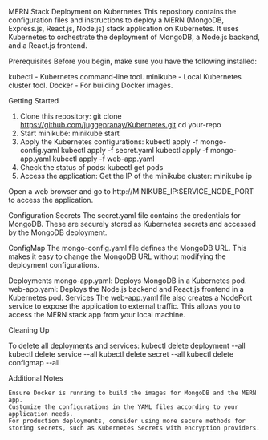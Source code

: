 MERN Stack Deployment on Kubernetes
This repository contains the configuration files and instructions to deploy a MERN (MongoDB, Express.js, React.js, Node.js) stack application on Kubernetes. It uses Kubernetes to orchestrate the deployment of MongoDB, a Node.js backend, and a React.js frontend.

Prerequisites
Before you begin, make sure you have the following installed:

kubectl - Kubernetes command-line tool.
minikube - Local Kubernetes cluster tool.
Docker - For building Docker images.

Getting Started

1. Clone this repository:
    git clone https://github.com/juggepranay/Kubernetes.git
    cd your-repo
2. Start minikube:
    minikube start
3. Apply the Kubernetes configurations:
    kubectl apply -f mongo-config.yaml
    kubectl apply -f secret.yaml
    kubectl apply -f mongo-app.yaml
    kubectl apply -f web-app.yaml
4. Check the status of pods:
    kubectl get pods
5. Access the application:
    Get the IP of the minikube cluster:
    minikube ip

Open a web browser and go to http://MINIKUBE_IP:SERVICE_NODE_PORT to access the application.

Configuration
Secrets
The secret.yaml file contains the credentials for MongoDB. These are securely stored as Kubernetes secrets and accessed by the MongoDB deployment.

ConfigMap
The mongo-config.yaml file defines the MongoDB URL. This makes it easy to change the MongoDB URL without modifying the deployment configurations.

Deployments
mongo-app.yaml: Deploys MongoDB in a Kubernetes pod.
web-app.yaml: Deploys the Node.js backend and React.js frontend in a Kubernetes pod.
Services
The web-app.yaml file also creates a NodePort service to expose the application to external traffic. This allows you to access the MERN stack app from your local machine.


Cleaning Up

To delete all deployments and services:
    kubectl delete deployment --all
    kubectl delete service --all
    kubectl delete secret --all
    kubectl delete configmap --all

Additional Notes

    Ensure Docker is running to build the images for MongoDB and the MERN app.
    Customize the configurations in the YAML files according to your application needs.
    For production deployments, consider using more secure methods for storing secrets, such as Kubernetes Secrets with encryption providers.


